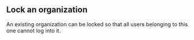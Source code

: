 ## Lock an organization
An existing organization can be locked so that all users belonging to this one cannot log into it.